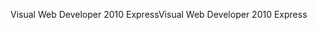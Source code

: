 <span data-ttu-id="673d4-101">Visual Web Developer 2010 Express</span><span class="sxs-lookup"><span data-stu-id="673d4-101">Visual Web Developer 2010 Express</span></span>